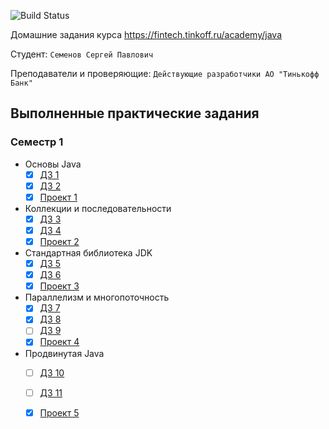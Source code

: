![Build Status](https://github.com/cepehao/tinkoff-java-backend/actions/workflows/build.yml/badge.svg)

Домашние задания курса https://fintech.tinkoff.ru/academy/java

Студент: `Семенов Сергей Павлович`

Преподаватели и проверяющие: `Действующие разработчики АО "Тинькофф Банк"`

## Выполненные практические задания
### Семестр 1
* Основы Java
    + [x] [ДЗ 1](https://github.com/cepehao/tinkoff-java-backend/tree/main/src/main/java/edu/hw01)
    + [x] [ДЗ 2](https://github.com/cepehao/tinkoff-java-backend/tree/main/src/main/java/edu/hw02)
    + [x] [Проект 1](https://github.com/cepehao/tinkoff-java-backend/tree/main/src/main/java/edu/project1)
* Коллекции и последовательности
    + [x] [ДЗ 3](https://github.com/cepehao/tinkoff-java-backend/tree/main/src/main/java/edu/hw03)
    + [x] [ДЗ 4](https://github.com/cepehao/tinkoff-java-backend/tree/main/src/main/java/edu/hw04)
    + [x] [Проект 2](https://github.com/cepehao/tinkoff-java-backend/tree/main/src/main/java/edu/project2)
* Стандартная библиотека JDK
    + [x] [ДЗ 5](https://github.com/cepehao/tinkoff-java-backend/tree/main/src/main/java/edu/hw05)
    + [x] [ДЗ 6](https://github.com/cepehao/tinkoff-java-backend/tree/main/src/main/java/edu/hw06)
    + [x] [Проект 3](https://github.com/cepehao/tinkoff-java-backend/tree/main/src/main/java/edu/project3)
* Параллелизм и многопоточность
    + [x] [ДЗ 7](https://github.com/cepehao/tinkoff-java-backend/tree/main/src/main/java/edu/hw07)
    + [x] [ДЗ 8](https://github.com/cepehao/tinkoff-java-backend/tree/main/src/main/java/edu/hw08)
    + [ ] [ДЗ 9](https://github.com/cepehao/tinkoff-java-backend/tree/main/src/main/java/edu/hw09)
    + [x] [Проект 4](https://github.com/cepehao/tinkoff-java-backend/tree/main/src/main/java/edu/project4)
* Продвинутая Java
    + [ ] [ДЗ 10](https://github.com/cepehao/tinkoff-java-backend/tree/main/src/main/java/edu/hw10)
    + [ ] [ДЗ 11](https://github.com/cepehao/tinkoff-java-backend/tree/main/src/main/java/edu/hw11)
    + [x] [Проект 5](https://github.com/cepehao/tinkoff-java-backend/tree/main/src/test/java/edu/project5)

